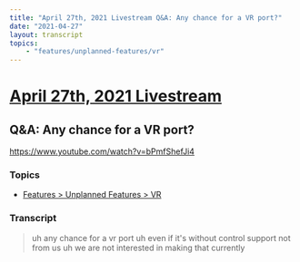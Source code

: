 ```yaml
---
title: "April 27th, 2021 Livestream Q&A: Any chance for a VR port?"
date: "2021-04-27"
layout: transcript
topics:
    - "features/unplanned-features/vr"
---
```

# [April 27th, 2021 Livestream](../2021-04-27.md)
## Q&A: Any chance for a VR port?
https://www.youtube.com/watch?v=bPmfShefJi4

### Topics
* [Features > Unplanned Features > VR](../topics/features/unplanned-features/vr.md)

### Transcript

> uh any chance for a vr port uh even if it's without control support not from us uh we are not interested in making that currently
